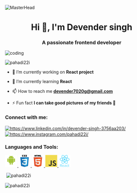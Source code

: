 ![MasterHead ](https://as2.ftcdn.net/v2/jpg/03/08/82/39/1000_F_308823955_XTMT8TNKmOYnPEwmEmfnskgNqQv3hQE5.jpg)
<h1 align="center">Hi 👋, I'm Devender singh</h1>
<h3 align="center">A passionate frontend developer</h3>
<img align =" right" alt="coding" width="400" src="https://media.giphy.com/media/Ws6T5PN7wHv3cY8xy8/giphy.gif" >

<p align="left"> <img src="https://komarev.com/ghpvc/?username=pahadi22i&label=Profile%20views&color=0e75b6&style=flat" alt="pahadi22i" /> </p>

- 🔭 I’m currently working on **React project**

- 🌱 I’m currently learning **React**

- 📫 How to reach me **devender7020g@gmail.com**

- ⚡ Fun fact **I can take good pictures of my friends 🤣**

<h3 align="left">Connect with me:</h3>
<p align="left">
<a href=https://www.linkedin.com/in/devender-singh-3756aa203/" target="blank"><img align="center" src="https://raw.githubusercontent.com/rahuldkjain/github-profile-readme-generator/master/src/images/icons/Social/linked-in-alt.svg" alt="https://www.linkedin.com/in/devender-singh-3756aa203/" height="30" width="40" /></a>
<a href="https://www.instagram.com/pahadi22i/" target="blank"><img align="center" src="https://raw.githubusercontent.com/rahuldkjain/github-profile-readme-generator/master/src/images/icons/Social/instagram.svg" alt="https://www.instagram.com/pahadi22i/" height="30" width="40" /></a>
</p>

<h3 align="left">Languages and Tools:</h3>
<p align="left"> <a href="https://developer.android.com" target="_blank" rel="noreferrer"> <img src="https://raw.githubusercontent.com/devicons/devicon/master/icons/android/android-original-wordmark.svg" alt="android" width="40" height="40"/> </a> <a href="https://www.w3schools.com/css/" target="_blank" rel="noreferrer"> <img src="https://raw.githubusercontent.com/devicons/devicon/master/icons/css3/css3-original-wordmark.svg" alt="css3" width="40" height="40"/> </a> <a href="https://www.w3.org/html/" target="_blank" rel="noreferrer"> <img src="https://raw.githubusercontent.com/devicons/devicon/master/icons/html5/html5-original-wordmark.svg" alt="html5" width="40" height="40"/> </a> <a href="https://developer.mozilla.org/en-US/docs/Web/JavaScript" target="_blank" rel="noreferrer"> <img src="https://raw.githubusercontent.com/devicons/devicon/master/icons/javascript/javascript-original.svg" alt="javascript" width="40" height="40"/> </a> <a href="https://reactjs.org/" target="_blank" rel="noreferrer"> <img src="https://raw.githubusercontent.com/devicons/devicon/master/icons/react/react-original-wordmark.svg" alt="react" width="40" height="40"/> </a> </p>

<p>&nbsp;<img align="center" src="https://github-readme-stats.vercel.app/api?username=pahadi22i&show_icons=true&locale=en" alt="pahadi22i" /></p>

<p><img align="center" src="https://github-readme-streak-stats.herokuapp.com/?user=pahadi22i&" alt="pahadi22i" /></p>
